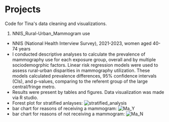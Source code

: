 # Projects
Code for Tina's data cleaning and visualizations.
1. NNIS_Rural-Urban_Mammogram use
- NNIS (National Health Interview Survey), 2021-2023, women aged 40-74 years
- I conducted descriptive analyses to calculate the prevalence of mammography use for each exposure group, overall and by multiple sociodemogrphic factors. Linear risk regression models were used to assess rural-urban disparities in mammography utilization. These models calculated prevalence differences, 95% confidence intervals (CIs), and p-values, comparing to the referent group of the large central/fringe metro.
- Results were present by tables and figures. Data visualization was made via R studio.
- Forest plot for stratified anlayses: ![stratified_analysis](https://github.com/user-attachments/assets/ff86d704-97d8-4cd5-90bb-ea33b45ca665)
- bar chart for reasons of receiving a mammogram: ![Ma_Y](https://github.com/user-attachments/assets/7e368049-46dc-41bb-92a9-3c917154ff6b)
- bar chart for reasons of not receiving a mammogram: ![Ma_N](https://github.com/user-attachments/assets/52736232-ef87-4153-8031-2fa42b437f9b)

